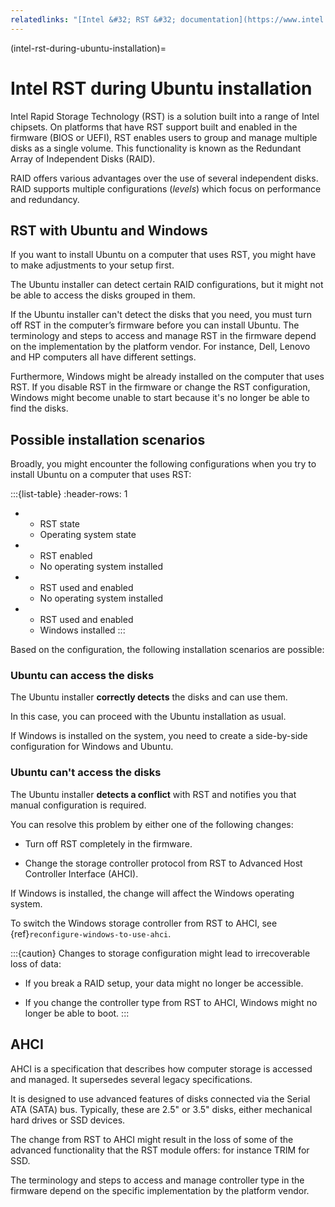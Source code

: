```yaml
---
relatedlinks: "[Intel &#32; RST &#32; documentation](https://www.intel.com/content/dam/support/us/en/documents/chipsets/imsm/sb/irst_user_guide.pdf)"
---
```


(intel-rst-during-ubuntu-installation)=
# Intel RST during Ubuntu installation

Intel Rapid Storage Technology (RST) is a solution built into a range of Intel chipsets. On platforms that have RST support built and enabled in the firmware (BIOS or UEFI), RST enables users to group and manage multiple disks as a single volume. This functionality is known as the Redundant Array of Independent Disks (RAID).

RAID offers various advantages over the use of several independent disks. RAID supports multiple configurations (*levels*) which focus on performance and redundancy.


## RST with Ubuntu and Windows

If you want to install Ubuntu on a computer that uses RST, you might have to make adjustments to your setup first.

The Ubuntu installer can detect certain RAID configurations, but it might not be able to access the disks grouped in them.

If the Ubuntu installer can't detect the disks that you need, you must turn off RST in the computer’s firmware before you can install Ubuntu. The terminology and steps to access and manage RST in the firmware depend on the implementation by the platform vendor. For instance, Dell, Lenovo and HP computers all have different settings.

Furthermore, Windows might be already installed on the computer that uses RST. If you disable RST in the firmware or change the RST configuration, Windows might become unable to start because it's no longer be able to find the disks.


## Possible installation scenarios

Broadly, you might encounter the following configurations when you try to install Ubuntu on a computer that uses RST:

:::{list-table}
:header-rows: 1

* - RST state
  - Operating system state

* - RST enabled
  - No operating system installed

* - RST used and enabled
  - No operating system installed

* - RST used and enabled
  - Windows installed
:::

Based on the configuration, the following installation scenarios are possible:

### Ubuntu can access the disks

The Ubuntu installer **correctly detects** the disks and can use them.

In this case, you can proceed with the Ubuntu installation as usual.

If Windows is installed on the system, you need to create a side-by-side configuration for Windows and Ubuntu.

### Ubuntu can't access the disks

The Ubuntu installer **detects a conflict** with RST and notifies you that manual configuration is required.

You can resolve this problem by either one of the following changes:

* Turn off RST completely in the firmware.

* Change the storage controller protocol from RST to Advanced Host Controller Interface (AHCI).

If Windows is installed, the change will affect the Windows operating system.

To switch the Windows storage controller from RST to AHCI, see {ref}`reconfigure-windows-to-use-ahci`.

:::{caution}
Changes to storage configuration might lead to irrecoverable loss of data:

- If you break a RAID setup, your data might no longer be accessible.

- If you change the controller type from RST to AHCI, Windows might no longer be able to boot.
:::


## AHCI

AHCI is a specification that describes how computer storage is accessed and managed. It supersedes several legacy specifications.

It is designed to use advanced features of disks connected via the Serial ATA (SATA) bus. Typically, these are 2.5" or 3.5" disks, either mechanical hard drives or SSD devices.

The change from RST to AHCI might result in the loss of some of the advanced functionality that the RST module offers: for instance TRIM for SSD.

The terminology and steps to access and manage controller type in the firmware depend on the specific implementation by the platform vendor.

